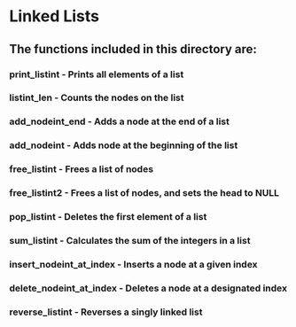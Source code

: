 # Linked Lists
## The functions included in this directory are:

### print_listint - Prints all elements of a list
### listint_len - Counts the nodes on the list
### add_nodeint_end - Adds a node at the end of a list
### add_nodeint - Adds node at the beginning of the list
### free_listint - Frees a list of nodes
### free_listint2 - Frees a list of nodes, and sets the head to NULL
### pop_listint - Deletes the first element of a list
### sum_listint - Calculates the sum of the integers in a list
### insert_nodeint_at_index - Inserts a node at a given index
### delete_nodeint_at_index - Deletes a node at a designated index
### reverse_listint - Reverses a singly linked list